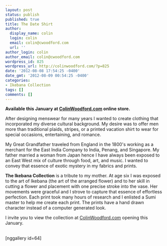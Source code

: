```yaml
---
layout: post
status: publish
published: true
title: The Date Shirt
author:
  display_name: colin
  login: colin
  email: colin@cwoodford.com
  url: ''
author_login: colin
author_email: colin@cwoodford.com
wordpress_id: 825
wordpress_url: http://colinwoodford.com/?p=825
date: '2012-08-08 17:54:25 -0400'
date_gmt: '2012-08-09 00:54:25 -0400'
categories:
- Ikebana Collection
tags: []
comments: []
---
```

<div class = "posts-box">
<p><strong>Available this January at <a title="ColinWoodford.com" href="http://colinwoodford.com/" target="_blank">ColinWoodford.com</a> online store.</strong></p>
<p>After designing menswear for many years I wanted to create clothing that incorporated my diverse cultural background. My desire was to offer men more than traditional plaids, stripes, or a printed vacation shirt to wear for special occasions, entertaining, and romance.</p>
<p>My Great Grandfather traveled from England in the 1800's working as a merchant for the East India Company to India, Penang, and Singapore. My father married a woman from Japan hence I have always been exposed to an East West mix of culture through food, art, and music. I wanted to convey that essence of exotic mystery in my fabrics and prints.</p>
<p><strong>The Ikebana Collection</strong> is a tribute to my mother. At age six I was exposed to the art of Ikebana (the art of the arranged flower) and to her skill in cutting a flower and placement with one precise stroke into the vase. Her movements were graceful and I strove to capture that essence of effortless perfection. Each print took many hours of research and I enlisted a Sumi master to help me create each print. The prints have a hand drawn character instead of a computer generated look.</p>
<p>I invite you to view the collection at&nbsp;<a title="ColinWoodford.com" href="http://colinwoodford.com/" target="_blank">ColinWoodford.com</a> opening this January.</p>
<p><a href="http://colinwoodforddesign.com/?attachment_id=774" rel="attachment wp-att-774"><br />
</a>[nggallery id=64]</p>
<p>&nbsp;</p>
<p>&nbsp;</p>
</div>
